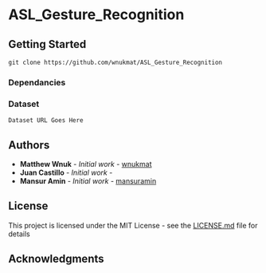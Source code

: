 # ASL_Gesture_Recognition

## Getting Started

```
git clone https://github.com/wnukmat/ASL_Gesture_Recognition
```

### Dependancies


### Dataset

```
Dataset URL Goes Here
```

## Authors

* **Matthew Wnuk** - *Initial work* - [wnukmat](https://github.com/wnukmat)
* **Juan Castillo**       - *Initial work* - 
* **Mansur Amin** - *Initial work* -  [mansuramin](https://github.com/wnukmat)

## License

This project is licensed under the MIT License - see the [LICENSE.md](LICENSE.md) file for details

## Acknowledgments
